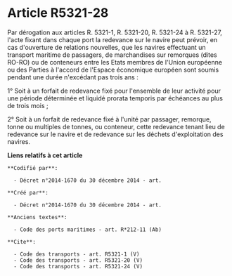 # Article R5321-28

Par dérogation aux articles R. 5321-1, R. 5321-20, R. 5321-24 à R. 5321-27, l'acte fixant dans chaque port la redevance sur
le navire peut prévoir, en cas d'ouverture de relations nouvelles, que les navires effectuant un transport maritime de
passagers, de marchandises sur remorques (dites RO-RO) ou de conteneurs entre les Etats membres de l'Union européenne ou des
Parties à l'accord de l'Espace économique européen sont soumis pendant une durée n'excédant pas trois ans : 

1° Soit à un forfait de redevance fixé pour l'ensemble de leur activité pour une période déterminée et liquidé prorata
temporis par échéances au plus de trois mois ; 

2° Soit à un forfait de redevance fixé à l'unité par passager, remorque, tonne ou multiples de tonnes, ou conteneur, cette
redevance tenant lieu de redevance sur le navire et de redevance sur les déchets d'exploitation des navires.

**Liens relatifs à cet article**

	**Codifié par**:

	  - Décret n°2014-1670 du 30 décembre 2014 - art.

	**Créé par**:

	  - Décret n°2014-1670 du 30 décembre 2014 - art.

	**Anciens textes**:

	  - Code des ports maritimes - art. R*212-11 (Ab)

	**Cite**:

	  - Code des transports - art. R5321-1 (V)
	  - Code des transports - art. R5321-20 (V)
	  - Code des transports - art. R5321-24 (V)
